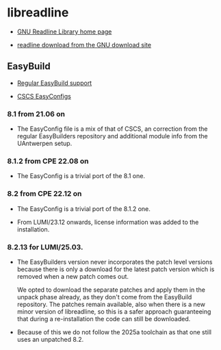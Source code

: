 # libreadline

-   [GNU Readline Library home page](https://tiswww.case.edu/php/chet/readline/rltop.html)

-   [readline download from the GNU download site](https://ftp.gnu.org/pub/gnu/readline/)


## EasyBuild

-   [Regular EasyBuild support](https://github.com/easybuilders/easybuild-easyconfigs/tree/develop/easybuild/easyconfigs/l/libreadline)

-   [CSCS EasyConfigs](https://github.com/eth-cscs/production/tree/master/easybuild/easyconfigs/l/libreadline)


### 8.1 from 21.06 on

-   The EasyConfig file is a mix of that of CSCS, an correction from the regular EasyBuilders
    repository and additional module info from the UAntwerpen setup.


### 8.1.2 from CPE 22.08 on

-   The EasyConfig is a trivial port of the 8.1 one.


### 8.2 from CPE 22.12 on

-    The EasyConfig is a trivial port of the 8.1.2 one.

-   From LUMI/23.12 onwards, license information was added to the installation.

  
### 8.2.13 for LUMI/25.03.

-   The EasyBuilders version never incorporates the patch level versions because there is 
    only a download for the latest patch version which is removed when a new patch comes out.
    
    We opted to download the separate patches and apply them in the unpack phase already,
    as they don't come from the EasyBuild repository. The patches remain available, 
    also when there is a new minor version of libreadline, so this is a safer approach
    guaranteeing that during a re-installation the code can still be downloaded.
    
-   Because of this we do not follow the 2025a toolchain as that one still uses an unpatched
    8.2.
